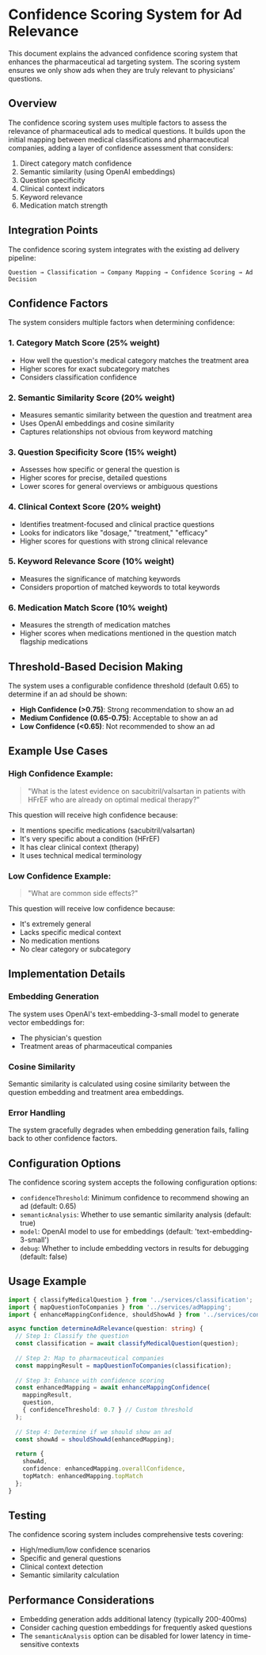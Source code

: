 # Confidence Scoring System for Ad Relevance

This document explains the advanced confidence scoring system that enhances the pharmaceutical ad targeting system. The scoring system ensures we only show ads when they are truly relevant to physicians' questions.

## Overview

The confidence scoring system uses multiple factors to assess the relevance of pharmaceutical ads to medical questions. It builds upon the initial mapping between medical classifications and pharmaceutical companies, adding a layer of confidence assessment that considers:

1. Direct category match confidence
2. Semantic similarity (using OpenAI embeddings)
3. Question specificity
4. Clinical context indicators
5. Keyword relevance
6. Medication match strength

## Integration Points

The confidence scoring system integrates with the existing ad delivery pipeline:

```
Question → Classification → Company Mapping → Confidence Scoring → Ad Decision
```

## Confidence Factors

The system considers multiple factors when determining confidence:

### 1. Category Match Score (25% weight)
- How well the question's medical category matches the treatment area
- Higher scores for exact subcategory matches
- Considers classification confidence

### 2. Semantic Similarity Score (20% weight)
- Measures semantic similarity between the question and treatment area
- Uses OpenAI embeddings and cosine similarity
- Captures relationships not obvious from keyword matching

### 3. Question Specificity Score (15% weight)
- Assesses how specific or general the question is
- Higher scores for precise, detailed questions
- Lower scores for general overviews or ambiguous questions

### 4. Clinical Context Score (20% weight)
- Identifies treatment-focused and clinical practice questions
- Looks for indicators like "dosage," "treatment," "efficacy"
- Higher scores for questions with strong clinical relevance

### 5. Keyword Relevance Score (10% weight)
- Measures the significance of matching keywords
- Considers proportion of matched keywords to total keywords

### 6. Medication Match Score (10% weight)
- Measures the strength of medication matches
- Higher scores when medications mentioned in the question match flagship medications

## Threshold-Based Decision Making

The system uses a configurable confidence threshold (default 0.65) to determine if an ad should be shown:

- **High Confidence (>0.75)**: Strong recommendation to show an ad
- **Medium Confidence (0.65-0.75)**: Acceptable to show an ad
- **Low Confidence (<0.65)**: Not recommended to show an ad

## Example Use Cases

### High Confidence Example:
> "What is the latest evidence on sacubitril/valsartan in patients with HFrEF who are already on optimal medical therapy?"

This question will receive high confidence because:
- It mentions specific medications (sacubitril/valsartan)
- It's very specific about a condition (HFrEF)
- It has clear clinical context (therapy)
- It uses technical medical terminology

### Low Confidence Example:
> "What are common side effects?"

This question will receive low confidence because:
- It's extremely general
- Lacks specific medical context
- No medication mentions
- No clear category or subcategory

## Implementation Details

### Embedding Generation
The system uses OpenAI's text-embedding-3-small model to generate vector embeddings for:
- The physician's question
- Treatment areas of pharmaceutical companies

### Cosine Similarity
Semantic similarity is calculated using cosine similarity between the question embedding and treatment area embeddings.

### Error Handling
The system gracefully degrades when embedding generation fails, falling back to other confidence factors.

## Configuration Options

The confidence scoring system accepts the following configuration options:

- `confidenceThreshold`: Minimum confidence to recommend showing an ad (default: 0.65)
- `semanticAnalysis`: Whether to use semantic similarity analysis (default: true)
- `model`: OpenAI model to use for embeddings (default: 'text-embedding-3-small')
- `debug`: Whether to include embedding vectors in results for debugging (default: false)

## Usage Example

```typescript
import { classifyMedicalQuestion } from '../services/classification';
import { mapQuestionToCompanies } from '../services/adMapping';
import { enhanceMappingConfidence, shouldShowAd } from '../services/confidenceScoring';

async function determineAdRelevance(question: string) {
  // Step 1: Classify the question
  const classification = await classifyMedicalQuestion(question);
  
  // Step 2: Map to pharmaceutical companies
  const mappingResult = mapQuestionToCompanies(classification);
  
  // Step 3: Enhance with confidence scoring
  const enhancedMapping = await enhanceMappingConfidence(
    mappingResult, 
    question,
    { confidenceThreshold: 0.7 } // Custom threshold
  );
  
  // Step 4: Determine if we should show an ad
  const showAd = shouldShowAd(enhancedMapping);
  
  return {
    showAd,
    confidence: enhancedMapping.overallConfidence,
    topMatch: enhancedMapping.topMatch
  };
}
```

## Testing

The confidence scoring system includes comprehensive tests covering:
- High/medium/low confidence scenarios
- Specific and general questions
- Clinical context detection
- Semantic similarity calculation

## Performance Considerations

- Embedding generation adds additional latency (typically 200-400ms)
- Consider caching question embeddings for frequently asked questions
- The `semanticAnalysis` option can be disabled for lower latency in time-sensitive contexts 